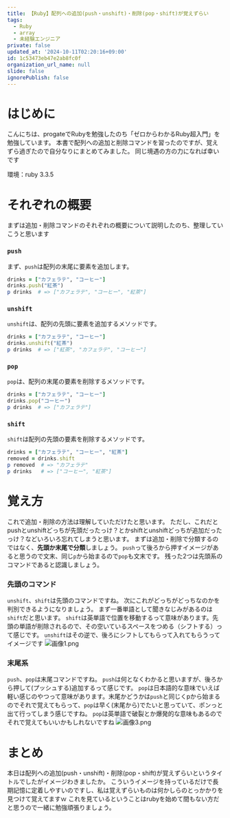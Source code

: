 ```yaml
---
title: 【Ruby】配列への追加(push・unshift)・削除(pop・shift)が覚えずらい
tags:
  - Ruby
  - array
  - 未経験エンジニア
private: false
updated_at: '2024-10-11T02:20:16+09:00'
id: 1c53473eb47e2ab8fc0f
organization_url_name: null
slide: false
ignorePublish: false
---
```

# はじめに
こんにちは、progateでRubyを勉強したのち「ゼロからわかるRuby超入門」を勉強しています。
本書で配列への追加と削除コマンドを習ったのですが、覚えずら過ぎたので自分なりにまとめてみました。
同じ境遇の方の力になれば幸いです

環境：ruby 3.3.5

# それぞれの概要
まずは追加・削除コマンドのそれぞれの概要について説明したのち、整理していこうと思います
### `push`
まず、`push`は配列の末尾に要素を追加します。
```ruby:push.rb
drinks = ["カフェラテ", "コーヒー"]
drinks.push("紅茶")
p drinks  # => ["カフェラテ", "コーヒー", "紅茶"]
```

### `unshift`
`unshift`は、配列の先頭に要素を追加するメソッドです。
```ruby:unshift.rb
drinks = ["カフェラテ", "コーヒー"]
drinks.unshift("紅茶")
p drinks  # => ["紅茶", "カフェラテ", "コーヒー"]
```

### `pop`
`pop`は、配列の末尾の要素を削除するメソッドです。
```ruby:pop.rb
drinks = ["カフェラテ", "コーヒー"]
drinks.pop("コーヒー")
p drinks  # => ["カフェラテ"]
```

### `shift`
`shift`は配列の先頭の要素を削除するメソッドです。
```ruby:shift.rb
drinks = ["カフェラテ", "コーヒー", "紅茶"]
removed = drinks.shift
p removed  # => "カフェラテ"
p drinks   # => ["コーヒー", "紅茶"]
```

# 覚え方
これで追加・削除の方法は理解していただけたと思います。
ただし、これだとpushとunshiftどっちが先頭だったっけ？とかshiftとunshiftどっちが追加だったっけ？などいろいろ忘れてしまうと思います。
まずは追加・削除で分類するのではなく、<strong>先頭か末尾で分類</strong>しましょう。
`push`って後ろから押すイメージがあると思うので文末、同じ`p`から始まるので`pop`も文末です。
残った2つは先頭系のコマンドであると認識しましょう。

### 先頭のコマンド
`unshift`、`shift`は先頭のコマンドですね。
次にこれがどっちがどっちなのかを判別できるようになりましょう。
まず一番単語として聞きなじみがあるのは`shift`だと思います。
`shift`は英単語で位置を移動するって意味があります。先頭の単語が削除されるので、その空いているスペースをつめる（シフトする）って感じです。
`unshift`はその逆で、後ろにシフトしてもらって入れてもらうってイメージです
![画像1.png](https://qiita-image-store.s3.ap-northeast-1.amazonaws.com/0/3883070/8ad6e860-2219-0f93-530f-7199ba309c31.png)

### 末尾系
`push`、`pop`は末尾コマンドですね。
`push`は何となくわかると思いますが、後ろから押して(プッシュする)追加するって感じです。
`pop`は日本語的な意味でいえば軽い感じのやつって意味があります。末尾かどうかは`push`と同じくpから始まるのでそれで覚えてもらって、`pop`は早く(末尾から)でたいと思っていて、ポンっと出て行ってしまう感じですね。
`pop`は英単語で破裂とか爆発的な意味もあるのでそれで覚えてもいいかもしれないですね
![画像3.png](https://qiita-image-store.s3.ap-northeast-1.amazonaws.com/0/3883070/5c92179d-7574-aac5-3de7-a3fda4fbe664.png)

# まとめ
本日は配列への追加(push・unshift)・削除(pop・shift)が覚えずらいというタイトルでしたがイメージわきましたか。
こういうイメージを持っているだけで長期記憶に定着しやすいのですし、私は覚えずらいものは何かしらのとっかかりを見つけて覚えてますｗ
これを見ているということはrubyを始めて間もない方だと思うので一緒に勉強頑張りましょう。
